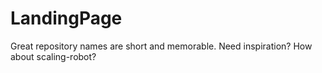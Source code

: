 # LandingPage
Great repository names are short and memorable. Need inspiration? How about scaling-robot?
